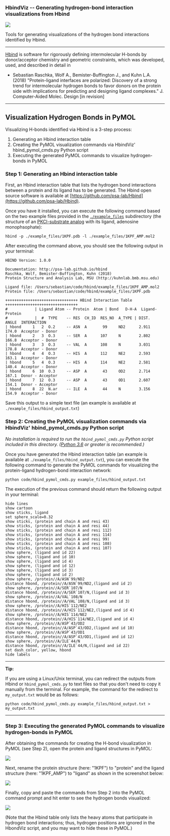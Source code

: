 ### HbindViz -- Generating hydrogen-bond interaction visualizations from Hbind


![](docs/sources/images/hbind-viz-logo.jpg)


Tools for generating visualizations of the hydrogen bond interactions identified by Hbind.

---

[Hbind](https://github.com/psa-lab/Hbind) is software for rigorously defining intermolecular H-bonds by donor/acceptor chemistry and geometric constraints, which was developed, used, and described in detail in

- Sebastian Raschka, Wolf A., Bemister-Buffington J., and Kuhn L.A. (2018) "Protein-ligand interfaces are polarized: Discovery of a strong trend for intermolecular hydrogen bonds to favor donors on the protein side with implications for predicting and designing ligand complexes." J. Computer-Aided Molec. Design [in revision]


--- 

## Visualization Hydrogen Bonds in PyMOL

Visualizing H-bonds identified via Hbind is a 3-step process:

1. Generating an Hbind interaction table
2. Creating the PyMOL visualization commands via HbindViz' hbind_pymol_cmds.py Python script
3. Executing the generated PyMOL commands to visualize hydrogen-bonds in PyMOL

### Step 1: Generating an Hbind interaction table

First, an Hbind interaction table that lists the hydrogen bond interactions between a protein and its ligand has to be generated. The Hbind open source software is available at [https://github.com/psa-lab/Hbind](https://github.com/psa-lab/Hbind).

Once you have it installed, you can execute the following command based on the two example files provided in the [`./example_files`](https://github.com/psa-lab/HbindViz/tree/master/example_files) subdirectory (the structure of an [PKCI-substrate analog](https://www.rcsb.org/pdb/explore.do?structureId=1kpf) with its ligand, adenosine monophsophate):

    hbind -p ./example_files/1KPF.pdb -l ./example_files/1KPF_AMP.mol2 

After executing the command above, you should see the following output in your terminal:

```
HBIND Version: 1.0.0

Documentation: http://psa-lab.github.io/hbind
Raschka, Wolf, Bemister-Buffington, Kuhn (2018)
Protein Structure and Analysis Lab, MSU (http://kuhnlab.bmb.msu.edu)

Ligand file: /Users/sebastian/code/hbind/example_files/1KPF_AMP.mol2
Protein file: /Users/sebastian/code/hbind/example_files/1KPF.pdb

++++++++++++++++++++++++++++++++ HBind Interaction Table ++++++++++++++++++++++++++++++++
#            | Ligand Atom -- Protein  Atom | Bond   D-H-A  Ligand-Protein
#            |  #  TYPE    -- RES  CH_ID  RES_NO  A_TYPE | DIST.  ANGLE  INTERACTION
| hbond     1   2  O.2     -- ASN  A       99     ND2      2.911  174.0  Acceptor - Donor
| hbond     2   3  O.3     -- SER  A      107     N        2.802  166.8  Acceptor - Donor
| hbond     3   3  O.3     -- VAL  A      108     N        3.031  178.8  Acceptor - Donor
| hbond     4   4  O.3     -- HIS  A      112     NE2      2.593  163.1  Acceptor - Donor
| hbond     5   4  O.3     -- HIS  A      114     NE2      2.581  140.4  Acceptor - Donor
| hbond     6  10  O.3     -- ASP  A       43     OD2      2.714  167.1  Donor - Acceptor
| hbond     7  12  O.3     -- ASP  A       43     OD1      2.607  154.1  Donor - Acceptor
| hbond     8  22  N.ar    -- ILE  A       44     N        3.156  154.9  Acceptor - Donor
```

Save this output to a simple text file (an example is available at `./example_files/hbind_output.txt`)



### Step 2: Creating the PyMOL visualization commands via HbindViz' hbind_pymol_cmds.py Python script



*No installation is required to run the `hbind_pymol_cmds.py` Python script included in this directory. ([Python 3.6](https://www.python.org/downloads/release/python-360/) or greater is recommended.)*


Once you have generated the Hbind interaction table (an example is available at `./example_files/hbind_output.txt`), you can execute the following command to generate the PyMOL commands for visualizing the protein-ligand hydrogen-bond interaction network:

    python code/hbind_pymol_cmds.py example_files/hbind_output.txt

The execution of the previous command should return the following output in your terminal:

```
hide lines
show cartoon
show sticks, ligand
set sphere_scale=0.32
show sticks, (protein and chain A and resi 43)
show sticks, (protein and chain A and resi 44)
show sticks, (protein and chain A and resi 112)
show sticks, (protein and chain A and resi 114)
show sticks, (protein and chain A and resi 99)
show sticks, (protein and chain A and resi 108)
show sticks, (protein and chain A and resi 107)
show sphere, (ligand and id 22)
show sphere, (ligand and id 10)
show sphere, (ligand and id 4)
show sphere, (ligand and id 12)
show sphere, (ligand and id 3)
show sphere, (ligand and id 2)
show sphere, /protein//A/ASN`99/ND2
distance hbond, /protein//A/ASN`99/ND2,(ligand and id 2)
show sphere, /protein//A/SER`107/N
distance hbond, /protein//A/SER`107/N,(ligand and id 3)
show sphere, /protein//A/VAL`108/N
distance hbond, /protein//A/VAL`108/N,(ligand and id 3)
show sphere, /protein//A/HIS`112/NE2
distance hbond, /protein//A/HIS`112/NE2,(ligand and id 4)
show sphere, /protein//A/HIS`114/NE2
distance hbond, /protein//A/HIS`114/NE2,(ligand and id 4)
show sphere, /protein//A/ASP`43/OD2
distance hbond, /protein//A/ASP`43/OD2,(ligand and id 10)
show sphere, /protein//A/ASP`43/OD1
distance hbond, /protein//A/ASP`43/OD1,(ligand and id 12)
show sphere, /protein//A/ILE`44/N
distance hbond, /protein//A/ILE`44/N,(ligand and id 22)
set dash_color, yellow, hbond
hide labels
```

---

**Tip:** 

If you are using a Linux/Unix terminal, you can redirect the outputs from Hbind or `hbind_pymol_cmds.py` to text files so that you don't need to copy it manually from the terminal. For example, the command for the redirect to `my_output.txt` would be as follows:

    python code/hbind_pymol_cmds.py example_files/hbind_output.txt > my_output.txt

---







### Step 3: Executing the generated PyMOL commands to visualize hydrogen-bonds in PyMOL

After obtaining the commands for creating the H-bond visualization in PyMOL (see Step 2), open the protein and ligand structures in PyMOL:

![](docs/sources/images/step03_1.png)


Next, rename the protein structure (here: "1KPF") to "protein" and the ligand structure (here: "1KPF_AMP") to "ligand" as shown in the screenshot below:

![](docs/sources/images/step03_2.png)

Finally, copy and paste the commands from Step 2 into the PyMOL command prompt and hit enter to see the hydrogen bonds visualized:

![](docs/sources/images/step03_3.png)

(Note that the Hbind table only lists the heavy atoms that participate in hydrogen bond interactions; thus, hydrogen positions are ignored in the HbondViz script, and you may want to hide these in PyMOL.)
